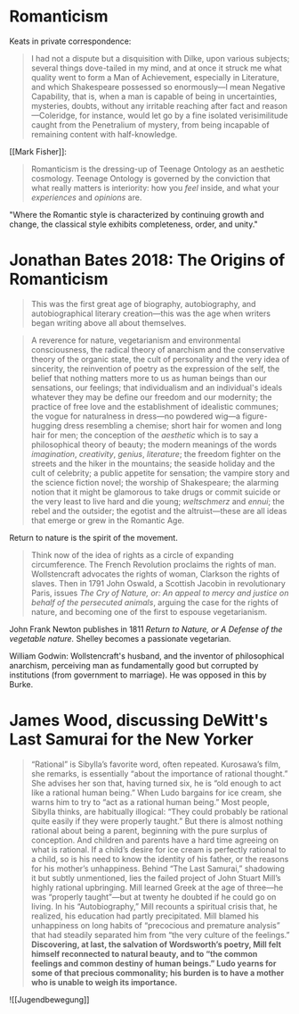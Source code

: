 # Romanticism

Keats in private correspondence:

> I had not a dispute but a disquisition with Dilke, upon various subjects; several things dove-tailed in my mind, and at once it struck me what quality went to form a Man of Achievement, especially in Literature, and which Shakespeare possessed so enormously—I mean Negative Capability, that is, when a man is capable of being in uncertainties, mysteries, doubts, without any irritable reaching after fact and reason—Coleridge, for instance, would let go by a fine isolated verisimilitude caught from the Penetralium of mystery, from being incapable of remaining content with half-knowledge.

[[Mark Fisher]]:

> Romanticism is the dressing-up of Teenage Ontology as an aesthetic cosmology. Teenage Ontology is governed by the conviction that what really matters is interiority: how you _feel_ inside, and what your _experiences_ and _opinions_ are.

"Where the Romantic style is characterized by continuing growth and change, the classical style exhibits completeness, order, and unity."

# Jonathan Bates 2018: The Origins of Romanticism

> This was the first great age of biography, autobiography, and autobiographical literary creation—this was the age when writers began writing above all about themselves.

> A reverence for nature, vegetarianism and environmental consciousness, the radical theory of anarchism and the conservative theory of the organic state, the cult of personality and the very idea of sincerity, the reinvention of poetry as the expression of the self, the belief that nothing matters more to us as human beings than our sensations, our feelings; that individualism and an individual's ideals whatever they may be define our freedom and our modernity; the practice of free love and the establishment of idealistic communes; the vogue for naturalness in dress—no powdered wig—a figure-hugging dress resembling a chemise; short hair for women and long hair for men; the conception of the _aesthetic_ which is to say a philosophical theory of beauty; the modern meanings of the words _imagination_, _creativity_, _genius_, _literature_; the freedom fighter on the streets and the hiker in the mountains; the seaside holiday and the cult of celebrity; a public appetite for sensation; the vampire story and the science fiction novel; the worship of Shakespeare; the alarming notion that it might be glamorous to take drugs or commit suicide or the very least to live hard and die young; _weltschmerz_ and _ennui_; the rebel and the outsider; the egotist and the altruist—these are all ideas that emerge or grew in the Romantic Age.

Return to nature is the spirit of the movement. 

> Think now of the idea of rights as a circle of expanding circumference. The French Revolution proclaims the rights of man.  Wollstencraft advocates the rights of woman, Clarkson the rights of slaves. Then in 1791 John Oswald, a Scottish Jacobin in revolutionary Paris, issues _The Cry of Nature, or: An appeal to mercy and justice on behalf of the persecuted animals_, arguing the case for the rights of nature, and becoming one of the first to espouse vegetarianism.

John Frank Newton publishes in 1811 _Return to Nature, or A Defense of the vegetable nature._ Shelley becomes a passionate vegetarian. 

William Godwin: Wollstencraft's husband, and the inventor of philosophical anarchism, perceiving man as fundamentally good but corrupted by institutions (from government to marriage). He was opposed in this by Burke.

# James Wood, discussing DeWitt's Last Samurai for the New Yorker

> “Rational” is Sibylla’s favorite word, often repeated. Kurosawa’s film, she remarks, is essentially “about the importance of rational thought.” She advises her son that, having turned six, he is “old enough to act like a rational human being.” When Ludo bargains for ice cream, she warns him to try to “act as a rational human being.” Most people, Sibylla thinks, are habitually illogical: “They could probably be rational quite easily if they were properly taught.” But there is almost nothing rational about being a parent, beginning with the pure surplus of conception. And children and parents have a hard time agreeing on what is rational. If a child’s desire for ice cream is perfectly rational to a child, so is his need to know the identity of his father, or the reasons for his mother’s unhappiness. Behind “The Last Samurai,” shadowing it but subtly unmentioned, lies the failed project of John Stuart Mill’s highly rational upbringing. Mill learned Greek at the age of three—he was “properly taught”—but at twenty he doubted if he could go on living. In his “Autobiography,” Mill recounts a spiritual crisis that, he realized, his education had partly precipitated. Mill blamed his unhappiness on long habits of “precocious and premature analysis” that had steadily separated him from “the very culture of the feelings.” **Discovering, at last, the salvation of Wordsworth’s poetry, Mill felt himself reconnected to natural beauty, and to “the common feelings and common destiny of human beings.” Ludo yearns for some of that precious commonality; his burden is to have a mother who is unable to weigh its importance.**

![[Jugendbewegung]]